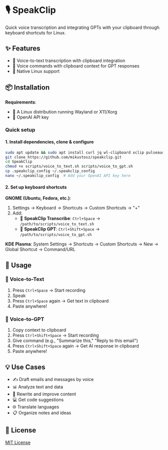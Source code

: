 # 🎙️ SpeakClip


Quick voice transcription and integrating GPTs with your clipboard through keyboard shortcuts for Linux.


## ✨ Features

- 🎤 Voice-to-text transcription with clipboard integration
- 🧠 Voice commands with clipboard context for GPT responses  
- 🐧 Native Linux support


## 📦 Installation
**Requirements**:
- 🐧 A Linux distribution running Wayland or X11/Xorg
- 🔑 OpenAI API key

### Quick setup

#### 1. Install dependencies, clone & configure
```bash
sudo apt update && sudo apt install curl jq wl-clipboard xclip pulseaudio-utils ffmpeg
git clone https://github.com/mikustosz/speakclip.git
cd SpeakClip
chmod +x scripts/voice_to_text.sh scripts/voice_to_gpt.sh
cp .speakclip_config ~/.speakclip_config
nano ~/.speakclip_config  # Add your OpenAI API key here
```
#### 2. Set up keyboard shortcuts

**GNOME (Ubuntu, Fedora, etc.)**:
1. Settings → Keyboard → Shortcuts → Custom Shortcuts → "+"
2. Add:
   - 📝 **SpeakClip Transcribe**: `Ctrl+Space` → `/path/to/scripts/voice_to_text.sh`
   - 🤖 **SpeakClip GPT**: `Ctrl+Shift+Space` → `/path/to/scripts/voice_to_gpt.sh`

**KDE Plasma**:
System Settings → Shortcuts → Custom Shortcuts → New → Global Shortcut → Command/URL

## 🚀 Usage

### 📝 Voice-to-Text
1. Press `Ctrl+Space` → Start recording
2. Speak
3. Press `Ctrl+Space` again → Get text in clipboard
4. Paste anywhere!

### 🧠 Voice-to-GPT
1. Copy context to clipboard
2. Press `Ctrl+Shift+Space` → Start recording
3. Give command (e.g., "Summarize this," "Reply to this email")
4. Press `Ctrl+Shift+Space` again → Get AI response in clipboard
5. Paste anywhere!

## 💡 Use Cases

- ✍️ Draft emails and messages by voice
- 📊 Analyze text and data
- 🔄 Rewrite and improve content
- 💻 Get code suggestions
- 🌐 Translate languages
- 📋 Organize notes and ideas

## 📄 License

[MIT License](LICENSE)
